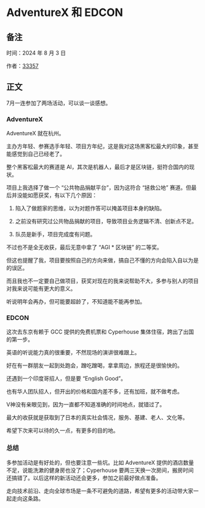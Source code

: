 # AdventureX 和 EDCON

## 备注

时间：2024 年 8 月 3 日

作者：[33357](https://github.com/33357)

## 正文

7月一连参加了两场活动，可以谈一谈感想。

### AdventureX

AdventureX 就在杭州。

主办方年轻、参赛选手年轻、项目方年纪，这是我对这场黑客松最大的印象，甚至能感觉到自己已经老了。

整个黑客松最大的赛道是 AI，其次是机器人，最后才是区块链，挺符合国内的现状。

项目上我选择了做一个 “公共物品捐献平台”，因为这符合 “拯救公地” 赛道。但最后并没能如愿获奖，有以下几个原因：

1. 陷入了做题家的思维，以为对题作答可以掩盖项目本身的缺陷。

2. 之前没有研究过公共物品捐献的项目，导致项目业务逻辑不清、创新点不足。

3. 队员是新手，项目完成度有问题。

不过也不是全无收获，最后无意中拿了 “AGI * 区块链” 的二等奖。

但这也提醒了我，项目要按照自己的方向来做，搞自己不懂的方向会陷入自以为是的误区。

而且我也不一定要自己做项目，获奖对现在的我来说帮助不大，多参与别人的项目对我来说可能有更大的意义。

听说明年会再办，但可能要超龄了，不知道能不能再参加。

### EDCON

这次去东京有赖于 GCC 提供的免费机票和 Cyperhouse 集体住宿，跨出了出国的第一步。

英语的听说能力真的很重要，不然现场的演讲很难跟上。

好在有一群朋友一起到处跑会，蹭吃蹭喝，拿拿周边，旅程还是很愉快的。

还遇到一个印度哥招人，但是要 “English Good”。

也有华人团队招人，但开出的价格和国内差不多，还有加班，就不做考虑。

V神没有亲眼见到，因为一直都不知道准确的时间地点，就错过了。

最大的收获就是获取到了日本的真实社会情况，服务、基建、老人、文化等。

希望下次来可以待的久一点，有更多的目的地。

### 总结

多参加活动是有好处的，但也要注意一些坑。比如 AdventureX 提供的酒店数量不足，说能洗漱的健身房也没了；Cyperhouse 要两三天换一次房间，搬房时间还搞错了。以后这样的新活动还会更多，参加之前最好做点准备。

走向技术前沿、走向全球市场是一条不可避免的道路，希望有更多的活动带大家一起走向这条路。